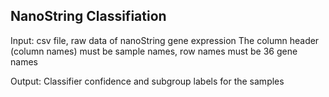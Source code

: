 ## NanoString Classifiation

Input:
csv file, raw data of nanoString gene expression
The column header (column names) must be sample names, row names must be 36 gene names 

Output:
Classifier confidence and subgroup labels for the samples
